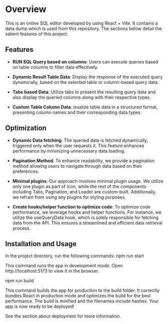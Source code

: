 # Overview

This is an online SQL editor developed by using React + Vite. It contains a data dump which is used from this repository. The sections below detail the salient features of this project.
## Features

- **RUN SQL Query based on columns**: Users can execute queries based on table columns to filter data effectively.

- **Dynamic Result Table Data**: Display the response of the executed query dynamically, based on the selected table or column-based query data.

- **Tabs based Data**: Utilize tabs to present the resulting query data and also display the queried columns along with their respective types.

- **Custom Table Column Data**: isualize table data in a structured format, presenting column names and their corresponding data types.

## Optimization

- **Dynamic Data fetching**: The queried data is fetched dynamically, triggered only when the user requests it. This feature enhances performance by minimizing unnecessary data loading.

- **Pagination Method**: To enhance readability, we provide a pagination method allowing users to navigate through data based on their preferences.

- **Minimal plugins**: Our approach involves minimal plugin usage. We utilize only one plugin as part of icon, while the rest of the components including Tabs, Pagination, and Loader are custom-built. Additionally, we refrain from using any plugins for styling purposes.

- **Create hooks/helper function to optimize code**: To optimize code performance, we leverage hooks and helper functions. For instance, we utilize the useQueryData hook, which is solely responsible for fetching data from the API. This ensures a streamlined and efficient data retrieval process.

## Installation and Usage

In the project directory, run the following commands:
npm run start

This command runs the app in development mode. Open http://localhost:5173 to view it in the browser.

npm run build

This command builds the app for production to the build folder. It correctly bundles React in production mode and optimizes the build for the best performance. The build is minified and the filenames include hashes. Your app is now ready to be deployed!

See the section about deployment for more information.